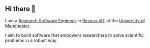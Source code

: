 ## Hi there 👋

<!--
**pricet1/pricet1** is a ✨ _special_ ✨ repository because its `README.md` (this file) appears on your GitHub profile.

Here are some ideas to get you started:

- 🔭 I’m currently working on ...
- 🌱 I’m currently learning ...
- 👯 I’m looking to collaborate on ...
- 🤔 I’m looking for help with ...
- 💬 Ask me about ...
- 📫 How to reach me: ...
- 😄 Pronouns: ...
- ⚡ Fun fact: ...
-->

I am a [Research Software Engineer](https://www.software.ac.uk/about/research-software-engineers) in [ResearchIT](https://www.itservices.manchester.ac.uk/research/) at the [University of Manchester](https://www.manchester.ac.uk/).

I aim to build software that empowers researchers to solve scientific problems in a robust way.
